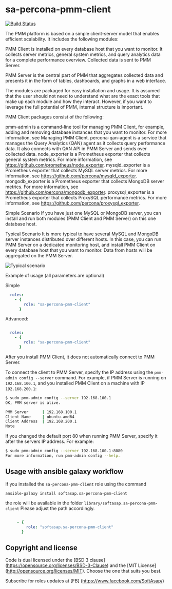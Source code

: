 sa-percona-pmm-client
=====================

[![Build Status](https://travis-ci.org/softasap/sa-percona-pmm-client.svg?branch=master)](https://travis-ci.org/softasap/sa-percona-pmm-client)

The PMM platform is based on a simple client-server model that enables efficient scalability. It includes the following modules:

PMM Client is installed on every database host that you want to monitor. It collects server metrics, general system metrics,
 and query analytics data for a complete performance overview. Collected data is sent to PMM Server.

PMM Server is the central part of PMM that aggregates collected data and presents it in the form of tables, dashboards, and graphs in a web interface.

The modules are packaged for easy installation and usage. It is assumed that the user should not need to understand what are the exact tools that make up each module and how they interact. 
However, if you want to leverage the full potential of PMM, internal structure is important.

PMM Client packages consist of the following:

pmm-admin is a command-line tool for managing PMM Client, for example, adding and removing database instances that you want to monitor. For more information, see Managing PMM Client.
percona-qan-agent is a service that manages the Query Analytics (QAN) agent as it collects query performance data. It also connects with QAN API in PMM Server and sends over collected data.
node_exporter is a Prometheus exporter that collects general system metrics. For more information, see https://github.com/prometheus/node_exporter.
mysqld_exporter is a Prometheus exporter that collects MySQL server metrics. For more information, see https://github.com/percona/mysqld_exporter.
mongodb_exporter is a Prometheus exporter that collects MongoDB server metrics. For more information, see https://github.com/percona/mongodb_exporter.
proxysql_exporter is a Prometheus exporter that collects ProxySQL performance metrics. For more information, see https://github.com/percona/proxysql_exporter.

Simple Scenario
If you have just one MySQL or MongoDB server, you can install and run both modules (PMM Client and PMM Server) on this one database host.

Typical Scenario
It is more typical to have several MySQL and MongoDB server instances distributed over different hosts. In this case, you can run PMM Server on a dedicated monitoring host, and install PMM Client on every database host that you want to monitor. Data from hosts will be aggregated on the PMM Server.

![Typical scenario](https://www.percona.com/doc/percona-monitoring-and-management/_images/pmm-diagram.png)

Example of usage (all parameters are optional)

Simple

```YAML
  roles:
    - {
        role: "sa-percona-pmm-client"
      }
```

Advanced:


```YAML

  roles:
    - {
        role: "sa-percona-pmm-client"
      }

```


After you install PMM Client, it does not automatically connect to PMM Server.

To connect the client to PMM Server, specify the IP address using the `pmm-admin config --server` command. 
For example, if PMM Server is running on `192.168.100.1`, and you installed PMM Client on a machine with IP `192.168.200.1`:

```bash
$ sudo pmm-admin config --server 192.168.100.1
OK, PMM server is alive.

PMM Server      | 192.168.100.1
Client Name     | ubuntu-amd64
Client Address  | 192.168.200.1
Note
```

If you changed the default port 80 when running PMM Server, specify it after the servers IP address. For example:

```bash
$ sudo pmm-admin config --server 192.168.100.1:8080
For more information, run pmm-admin config --help.
```


Usage with ansible galaxy workflow
----------------------------------

If you installed the `sa-percona-pmm-client` role using the command


`
   ansible-galaxy install softasap.sa-percona-pmm-client
`

the role will be available in the folder `library/softasap.sa-percona-pmm-client`
Please adjust the path accordingly.

```YAML

     - {
         role: "softasap.sa-percona-pmm-client"
       }

```




Copyright and license
---------------------

Code is dual licensed under the [BSD 3 clause] (https://opensource.org/licenses/BSD-3-Clause) and the [MIT License] (http://opensource.org/licenses/MIT). Choose the one that suits you best.

Subscribe for roles updates at [FB] (https://www.facebook.com/SoftAsap/)
